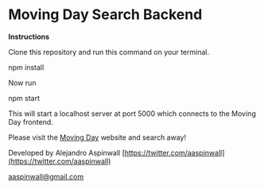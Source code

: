 # Moving Day Search Backend

**Instructions**

Clone this repository and run this command on your terminal.

npm install

Now run

npm start

This will start a localhost server at port 5000 which connects to the Moving Day frontend.

Please visit the [Moving Day](https://movingday.netlify.app/) website and search away!

Developed by Alejandro Aspinwall
[https://twitter.com/aaspinwall](https://twitter.com/aaspinwall)

aaspinwall@gmail.com

